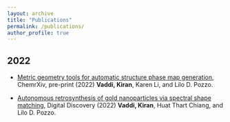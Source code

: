 ```yaml
---
layout: archive
title: "Publications"
permalink: /publications/
author_profile: true
---
```


## 2022
* [Metric geometry tools for automatic structure phase map generation](https://doi.org/10.26434/chemrxiv-2022-3p4gx), ChemrXiv, pre-print (2022) **Vaddi, Kiran**, Karen Li, and Lilo D. Pozzo. 


* [Autonomous retrosynthesis of gold nanoparticles via spectral shape matching](https://doi.org/10.1039/D2DD00025C), Digital Discovery (2022) **Vaddi, Kiran**, Huat Thart Chiang, and Lilo D. Pozzo. 



